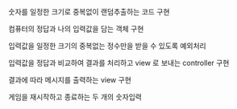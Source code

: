 숫자를 일정한 크기로 중복없이 랜덤추출하는 코드 구현

컴퓨터의 정답과 나의 입력값을 담는 객체 구현

입력값을 일정한 크기의 중복없는 정수만을 받을 수 있도록 예외처리

입력값을 정답과 비교하여 결과를 처리하고 view 로 보내는 controller 구현

결과에 따라 메시지를 출력하는 view 구현

게임을 재시작하고 종료하는 두 개의 숫자입력

